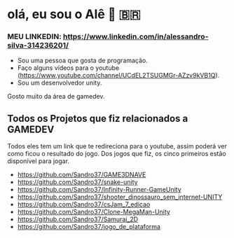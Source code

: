 # olá, eu sou o Alê 👋 🇧🇷

### MEU LINKEDIN: https://www.linkedin.com/in/alessandro-silva-314236201/

- Sou uma pessoa que gosta de programação. 
- Faço alguns vídeos para o youtube (https://www.youtube.com/channel/UCdEL2TSUGMGr-AZzv9kVB1Q).
- Sou um desenvolvedor unity.

Gosto muito da área de gamedev.

## Todos os Projetos que fiz relacionados a GAMEDEV

Todos eles tem um link que te redireciona para o youtube, assim poderá ver como ficou o resultado do jogo. 
Dos jogos que fiz, os cinco primeiros estão disponível para jogar.  

* https://github.com/Sandro37/GAME3DNAVE
* https://github.com/Sandro37/snake-unity
* https://github.com/Sandro37/Infinity-Runner-GameUnity
* https://github.com/Sandro37/shooter_dinossauro_sem_internet-UNITY
* https://github.com/Sandro37/csJam_7_edicao
* https://github.com/Sandro37/Clone-MegaMan-Unity
* https://github.com/Sandro37/Samurai_2D
* https://github.com/Sandro37/jogo_de_plataforma
